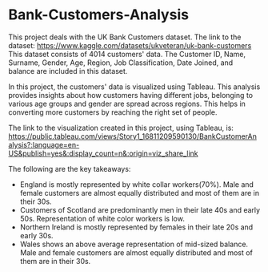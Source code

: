 # Bank-Customers-Analysis

This project deals with the UK Bank Customers dataset. 
The link to the dataset: https://www.kaggle.com/datasets/ukveteran/uk-bank-customers
This dataset consists of 4014 customers' data. The Customer ID, Name, Surname, Gender, Age, Region, Job Classification, Date Joined, and balance are included in this dataset. 

In this project, the customers' data is visualized using Tableau. This analysis provides insights about how customers having different jobs, belonging to various age groups and gender are spread across regions. This helps in converting more customers by reaching the right set of people. 

The link to the visualization created in this project, using Tableau, is: https://public.tableau.com/views/Story1_16811209590130/BankCustomerAnalysis?:language=en-US&publish=yes&:display_count=n&:origin=viz_share_link

The following are the key takeaways:
* England is mostly represented by white collar workers(70%). Male and female customers are almost equally distributed and most of them are in their 30s. 
* Customers of Scotland are predominantly men in their late 40s and early 50s.  Representation of white color workers is low.
* Northern Ireland is mostly represented by females in their late 20s and early 30s. 
* Wales shows an above average representation of mid-sized balance. Male and female customers are almost equally distributed and most of them are in their 30s. 


